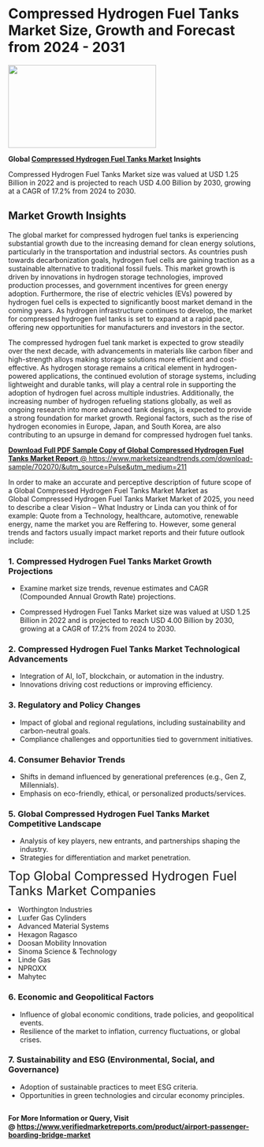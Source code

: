 <H1>Compressed Hydrogen Fuel Tanks Market Size, Growth and Forecast from 2024 - 2031</H1><img class="aligncenter size-medium wp-image-584254" src="https://thirdeyenews.in/wp-content/uploads/2024/09/Global-Market-Research-300x168.jpeg" alt="" width="300" height="168" /><p><strong>Global&nbsp;<a href="https://www.marketsizeandtrends.com/download-sample/702070/&amp;utm_source=Pulse&amp;utm_medium=211">Compressed Hydrogen Fuel Tanks Market</a> Insights</strong></p><p>Compressed Hydrogen Fuel Tanks Market size was valued at USD 1.25 Billion in 2022 and is projected to reach USD 4.00 Billion by 2030, growing at a CAGR of 17.2% from 2024 to 2030.</p><p><h2>Market Growth Insights</h2> <p>The global market for compressed hydrogen fuel tanks is experiencing substantial growth due to the increasing demand for clean energy solutions, particularly in the transportation and industrial sectors. As countries push towards decarbonization goals, hydrogen fuel cells are gaining traction as a sustainable alternative to traditional fossil fuels. This market growth is driven by innovations in hydrogen storage technologies, improved production processes, and government incentives for green energy adoption. Furthermore, the rise of electric vehicles (EVs) powered by hydrogen fuel cells is expected to significantly boost market demand in the coming years. As hydrogen infrastructure continues to develop, the market for compressed hydrogen fuel tanks is set to expand at a rapid pace, offering new opportunities for manufacturers and investors in the sector.</p> <p><a href="#"></a></p> <p>The compressed hydrogen fuel tank market is expected to grow steadily over the next decade, with advancements in materials like carbon fiber and high-strength alloys making storage solutions more efficient and cost-effective. As hydrogen storage remains a critical element in hydrogen-powered applications, the continued evolution of storage systems, including lightweight and durable tanks, will play a central role in supporting the adoption of hydrogen fuel across multiple industries. Additionally, the increasing number of hydrogen refueling stations globally, as well as ongoing research into more advanced tank designs, is expected to provide a strong foundation for market growth. Regional factors, such as the rise of hydrogen economies in Europe, Japan, and South Korea, are also contributing to an upsurge in demand for compressed hydrogen fuel tanks.</p> <p><a href="#"></p><p><span class=""><strong>Download Full PDF Sample Copy of Global Compressed Hydrogen Fuel Tanks Market Report</strong> @ <a href="https://www.marketsizeandtrends.com/download-sample/702070/&amp;utm_source=Pulse&amp;utm_medium=211" target="_blank">https://www.marketsizeandtrends.com/download-sample/702070/&amp;utm_source=Pulse&amp;utm_medium=211</a></span></p><p>In order to make an accurate and perceptive description of future scope of a Global&nbsp;Compressed Hydrogen Fuel Tanks Market Market as Global&nbsp;Compressed Hydrogen Fuel Tanks Market Market of 2025, you need to describe a clear Vision &ndash; What Industry or Linda can you think of for example: Quote from a Technology, healthcare, automotive, renewable energy, name the market you are Reffering to. However, some general trends and factors usually impact market reports and their future outlook include:</p><h3>1.&nbsp;<strong>Compressed Hydrogen Fuel Tanks Market Growth Projections</strong></h3><ul><li>Examine market size trends, revenue estimates and CAGR (Compounded Annual Growth Rate) projections.</li><li><p>Compressed Hydrogen Fuel Tanks Market size was valued at USD 1.25 Billion in 2022 and is projected to reach USD 4.00 Billion by 2030, growing at a CAGR of 17.2% from 2024 to 2030.</p></li></ul><h3>2.&nbsp;<strong>Compressed Hydrogen Fuel Tanks Market Technological Advancements</strong></h3><ul><li>Integration of AI, IoT, blockchain, or automation in the industry.</li><li>Innovations driving cost reductions or improving efficiency.</li></ul><h3>3.&nbsp;<strong>Regulatory and Policy Changes</strong></h3><ul><li>Impact of global and regional regulations, including sustainability and carbon-neutral goals.</li><li>Compliance challenges and opportunities tied to government initiatives.</li></ul><h3>4.&nbsp;<strong>Consumer Behavior Trends</strong></h3><ul><li>Shifts in demand influenced by generational preferences (e.g., Gen Z, Millennials).</li><li>Emphasis on eco-friendly, ethical, or personalized products/services.</li></ul><h3>5.&nbsp;<strong>Global Compressed Hydrogen Fuel Tanks Market Competitive Landscape</strong></h3><ul><li>Analysis of key players, new entrants, and partnerships shaping the industry.</li><li>Strategies for differentiation and market penetration.</li></ul><p data-pm-slice="1 1 []"><span style="color: inherit; font-family: inherit; font-size: 25px;">Top Global Compressed Hydrogen Fuel Tanks Market Companies</span></p><div class="" data-test-id=""><p><li>Worthington Industries</li><li> Luxfer Gas Cylinders</li><li> Advanced Material Systems</li><li> Hexagon Ragasco</li><li> Doosan Mobility Innovation</li><li> Sinoma Science & Technology</li><li> Linde Gas</li><li> NPROXX</li><li> Mahytec</li></p></div><h3>6.&nbsp;<strong>Economic and Geopolitical Factors</strong></h3><ul><li>Influence of global economic conditions, trade policies, and geopolitical events.</li><li>Resilience of the market to inflation, currency fluctuations, or global crises.</li></ul><h3>7.&nbsp;<strong>Sustainability and ESG (Environmental, Social, and Governance)</strong></h3><ul><li>Adoption of sustainable practices to meet ESG criteria.</li><li>Opportunities in green technologies and circular economy principles.</li></ul><h2><strong style="font-size: 14px;">For More Information or Query, Visit @&nbsp;</strong><a style="background-color: #ffffff; font-size: 14px;" href="https://www.marketsizeandtrends.com/report/compressed-hydrogen-fuel-tanks-market/" target="_blank">https://www.verifiedmarketreports.com/product/airport-passenger-boarding-bridge-market</a></h2>
